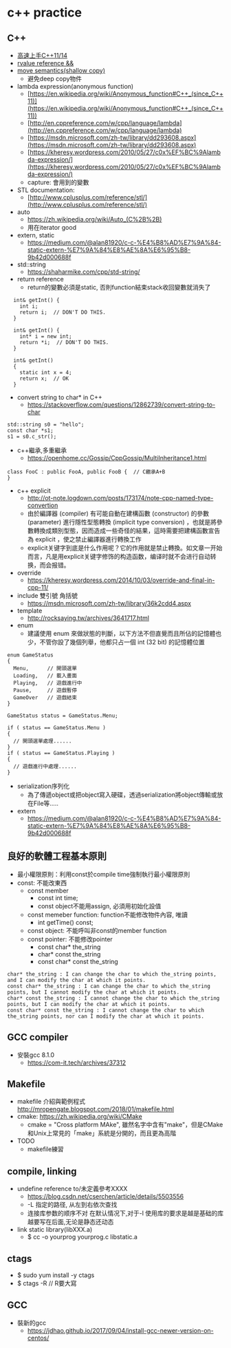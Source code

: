 # c++ practice
## C++
* [高速上手C++11/14](https://legacy.gitbook.com/book/changkun/cpp1x-tutorial/details)
* [rvalue reference &&](https://shininglionking.blogspot.com/2013/06/c-rvalue-reference.html)
* [move semantics(shallow copy)](https://www.youtube.com/watch?v=IOkgBrXCtfo)
  * 避免deep copy物件
* lambda expression(anonymous function)
  * [https://en.wikipedia.org/wiki/Anonymous_function#C++_(since_C++11)](https://en.wikipedia.org/wiki/Anonymous_function#C++_(since_C++11))
  * [http://en.cppreference.com/w/cpp/language/lambda](http://en.cppreference.com/w/cpp/language/lambda)
  * [https://msdn.microsoft.com/zh-tw/library/dd293608.aspx](https://msdn.microsoft.com/zh-tw/library/dd293608.aspx)
  * [https://kheresy.wordpress.com/2010/05/27/c0x%EF%BC%9Alambda-expression/](https://kheresy.wordpress.com/2010/05/27/c0x%EF%BC%9Alambda-expression/)
  * capture: 會用到的變數
* STL documentation:
  * [http://www.cplusplus.com/reference/stl/](http://www.cplusplus.com/reference/stl/)
* auto
  * https://zh.wikipedia.org/wiki/Auto_(C%2B%2B)
  * 用在iterator good
* extern, static
  * https://medium.com/@alan81920/c-c-%E4%B8%AD%E7%9A%84-static-extern-%E7%9A%84%E8%AE%8A%E6%95%B8-9b42d000688f
* std::string
  * https://shaharmike.com/cpp/std-string/
* return reference
  * return的變數必須是static, 否則function結束stack收回變數就消失了
```
  int& getInt() {
    int i;
    return i;  // DON'T DO THIS.
  }
  
  int& getInt() {
    int* i = new int;
    return *i;  // DON'T DO THIS.
  }
  
  int& getInt()
  {
    static int x = 4;
    return x;  // OK
  }
```
* convert string to char* in C++
  * https://stackoverflow.com/questions/12862739/convert-string-to-char
```
std::string s0 = "hello";
const char *s1;
s1 = s0.c_str();
```
* c++繼承,多重繼承
  * https://openhome.cc/Gossip/CppGossip/MultiInheritance1.html
```
class FooC : public FooA, public FooB {  // C繼承A+B
}
```
* c++ explicit
  * http://ot-note.logdown.com/posts/173174/note-cpp-named-type-convertion
  * 由於編譯器 (compiler) 有可能自動在建構函數 (constructor) 的參數 (parameter) 進行隱性型態轉換 (implicit type conversion) ，也就是將參數轉換成類別型態，因而造成一些奇怪的結果，這時需要把建構函數宣告為 explicit ，使之禁止編譯器進行轉換工作
  * explicit关键字到底是什么作用呢？它的作用就是禁止轉換。如文章一开始而言，凡是用explicit关键字修饰的构造函数，编译时就不会进行自动转换，而会报错。
* override
  * https://kheresy.wordpress.com/2014/10/03/override-and-final-in-cpp-11/
* include 雙引號 角括號
  * https://msdn.microsoft.com/zh-tw/library/36k2cdd4.aspx
* template
  * http://rocksaying.tw/archives/3641717.html
* enum
  * 建議使用 enum 來做狀態的判斷，以下方法不但直覺而且所佔的記憶體也少，不管你設了幾個列舉，他都只占一個 int (32 bit) 的記憶體位置
```
enum GameStatus
{
  Menu,      // 開頭選單
  Loading,   // 載入畫面
  Playing,   // 遊戲進行中
  Pause,     // 遊戲暫停
  GameOver   // 遊戲結束
}
 
GameStatus status = GameStatus.Menu;
 
if ( status == GameStatus.Menu )
{
  // 開頭選單處理......
}
if ( status == GameStatus.Playing )
{
  // 遊戲進行中處理......
}
```
* serialization序列化
   * 為了傳遞object或把object寫入硬碟，透過serialization將object傳輸或放在File等.....
* extern
  * https://medium.com/@alan81920/c-c-%E4%B8%AD%E7%9A%84-static-extern-%E7%9A%84%E8%AE%8A%E6%95%B8-9b42d000688f

## 良好的軟體工程基本原則
* 最小權限原則：利用const於compile time強制執行最小權限原則
* const: 不能改東西
  * const member
    * const int time;
    * const object不能用assign, 必須用初始化設值
  * const memeber function: function不能修改物件內容, 唯讀
    * int getTime() const;
  * const object: 不能呼叫非const的member function
  * const pointer: 不能修改pointer
    * const char* the_string
    * char* const the_string
    * const char* const the_string
```
char* the_string : I can change the char to which the_string points, and I can modify the char at which it points.
const char* the_string : I can change the char to which the_string points, but I cannot modify the char at which it points.
char* const the_string : I cannot change the char to which the_string points, but I can modify the char at which it points.
const char* const the_string : I cannot change the char to which the_string points, nor can I modify the char at which it points.
```
## GCC compiler
* 安裝gcc 8.1.0
  * https://com-it.tech/archives/37312

## Makefile
* makefile 介紹與範例程式 http://mropengate.blogspot.com/2018/01/makefile.html
* cmake: https://zh.wikipedia.org/wiki/CMake
  * cmake = "Cross platform MAke", 雖然名字中含有"make"，但是CMake和Unix上常見的「make」系統是分開的，而且更為高階
* TODO
  * makefile練習
  
## compile, linking
* undefine reference to/未定義參考XXXX
  * https://blog.csdn.net/cserchen/article/details/5503556
  * -L 指定的路径, 从左到右依次查找
  * 连接库参数的顺序不对 在默认情况下,对于-l 使用库的要求是越是基础的库越要写在后面,无论是静态还动态
* link static library(libXXX.a)
  * $ cc -o yourprog yourprog.c libstatic.a
  
## ctags
* $ sudo yum install -y ctags
* $ ctags -R  // R要大寫

## GCC
* 裝新的gcc
  * https://jdhao.github.io/2017/09/04/install-gcc-newer-version-on-centos/
